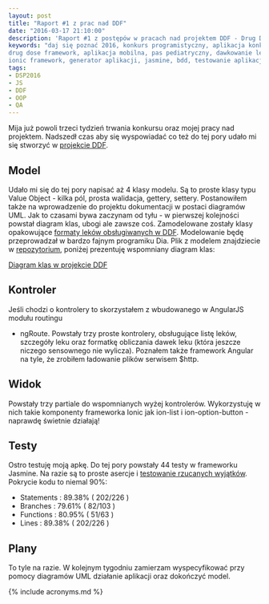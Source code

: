 ```yaml
---
layout: post
title: "Raport #1 z prac nad DDF"
date: "2016-03-17 21:10:00"
description: 'Raport #1 z postępów w pracach nad projektem DDF - Drug Dose Framework'
keywords: "daj się poznać 2016, konkurs programistyczny, aplikacja konkursowa,
drug dose framework, aplikacja mobilna, pas pediatryczny, dawkowanie leków, yeoman,
ionic framework, generator aplikacji, jasmine, bdd, testowanie aplikacji, wyjątki"
tags:
- DSP2016
- JS
- DDF
- OOP
- QA
---
```


Mija już powoli trzeci tydzień trwania konkursu oraz mojej pracy nad projektem.
Nadszedł czas aby się wyspowiadać co też do tej pory udało mi się stworzyć w 
[projekcie DDF]({{site.url}}/2016/03/01/dam-sie-poznac.html).

## Model

Udało mi się do tej pory napisać aż 4 klasy modelu. Są to proste klasy typu Value
Object - kilka pól, prosta walidacja, gettery, settery. Postanowiłem także na
wprowadzenie do projektu dokumentacji w postaci diagramów UML. Jak to czasami bywa
zaczynam od tyłu - w pierwszej kolejności powstał diagram klas, ubogi ale zawsze coś.
Zamodelowane zostały klasy opakowujące 
[formaty leków obsługiwanych w DDF]({{site.url}}/2016/03/12/format-opisu-lekow-w-ddf.html).
Modelowanie będę przeprowadzał w bardzo fajnym programiku Dia. Plik z modelem
znajdziecie w 
[repozytorium](https://github.com/maciejlew/drug-dose-framework/blob/master/doc/ddf.dia), 
poniżej prezentuję wspomniany diagram klas:

[Diagram klas w projekcie DDF]({{site.url}}/img/ddf001.png)

## Kontroler

Jeśli chodzi o kontrolery to skorzystałem z wbudowanego w AngularJS modułu routingu
- ngRoute. Powstały trzy proste kontrolery, obsługujące listę leków, szczegóły
leku oraz formatkę obliczania dawek leku (która jeszcze niczego sensownego nie
wylicza). Poznałem także framework Angular na tyle, że zrobiłem ładowanie plików 
serwisem $http.

## Widok

Powstały trzy partiale do wspomnianych wyżej kontrolerów. Wykorzystuję w nich
takie komponenty frameworka Ionic jak ion-list i ion-option-button - naprawdę
świetnie działają!

## Testy

Ostro testuję moją apkę. Do tej pory powstały 44 testy w frameworku Jasmine.
Na razie są to proste asercje i 
[testowanie rzucanych wyjątków]({{site.url}}//2016/03/15/testowanie-wyjatkow-w-jasmine.html). 
Pokrycie kodu to niemal 90%:

 * Statements : 89.38% ( 202/226 )
 * Branches : 79.61% ( 82/103 )
 * Functions : 80.95% ( 51/63 )
 * Lines : 89.38% ( 202/226 )

## Plany

To tyle na razie. W kolejnym tygodniu zamierzam wyspecyfikować przy pomocy 
diagramów UML działanie aplikacji oraz dokończyć model.

{% include acronyms.md %}
